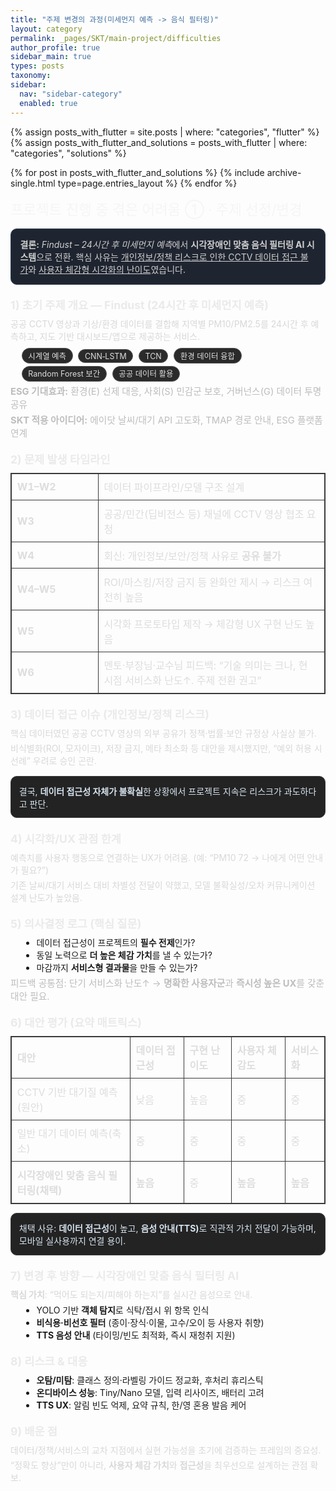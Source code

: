 ```yaml
---
title: "주제 변경의 과정(미세먼지 예측 -> 음식 필터링)"
layout: category
permalink: _pages/SKT/main-project/difficulties
author_profile: true
sidebar_main: true
types: posts
taxonomy:
sidebar:
  nav: "sidebar-category"
  enabled: true
---
```


{% assign posts_with_flutter = site.posts | where: "categories", "flutter" %}
{% assign posts_with_flutter_and_solutions = posts_with_flutter | where: "categories", "solutions" %}

{% for post in posts_with_flutter_and_solutions %}
  {% include archive-single.html type=page.entries_layout %}
{% endfor %}

<!-- 본문 시작 -->

<style>
.page-wrap{margin:1rem 0}
.h1{font-size:1.4rem;color:#f5f5f5;margin:.2rem 0 1rem 0}
.lead{color:#cfcfcf;background:#1f2530;border:1px solid #2f4157;border-radius:10px;padding:.9rem;margin:0 0 1rem 0}
.section{margin:1.2rem 0}
.section h2{font-size:1.1rem;color:#eaeaea;margin:0 0 .5rem 0}
.p{color:#d8d8d8;margin:.25rem 0}
.ul{margin:.3rem 0 0 1.1rem}
.tag{display:inline-block;background:#2a2a2a;border:1px solid #555;border-radius:999px;padding:.15rem .6rem;font-size:.78rem;color:#ddd;margin-right:.3rem;margin-top:.25rem}
.tbl{width:100%;border-collapse:collapse;margin:.6rem 0;border:1px solid #3a3a3a}
.tbl th,.tbl td{border:1px solid #3a3a3a;padding:.55rem;text-align:left;color:#ddd}
.note{background:#232323;border:1px solid #3a3a3a;border-radius:10px;padding:.8rem;margin:.9rem 0;color:#d6e3ef}
.small{color:#bdbdbd;font-size:.92rem}
</style>

<div class="page-wrap">

<div class="h1">프로젝트 진행 중 겪은 어려움 ① · 주제 선정/변경</div>

<div class="lead">
<strong>결론:</strong> <em>Findust – 24시간 후 미세먼지 예측</em>에서 
<strong>시각장애인 맞춤 음식 필터링 AI 시스템</strong>으로 전환. 
핵심 사유는 <u>개인정보/정책 리스크로 인한 CCTV 데이터 접근 불가</u>와 
<u>사용자 체감형 시각화의 난이도</u>였습니다.
</div>

<div class="section">
  <h2>1) 초기 주제 개요 — Findust (24시간 후 미세먼지 예측)</h2>
  <div class="p">공공 CCTV 영상과 기상/환경 데이터를 결합해 지역별 PM10/PM2.5를 24시간 후 예측하고, 지도 기반 대시보드/앱으로 제공하는 서비스.</div>
  <div class="ul">
    <div class="tag">시계열 예측</div>
    <div class="tag">CNN‑LSTM</div>
    <div class="tag">TCN</div>
    <div class="tag">환경 데이터 융합</div>
    <div class="tag">Random Forest 보간</div>
    <div class="tag">공공 데이터 활용</div>
  </div>
  <div class="p small"><strong>ESG 기대효과:</strong> 환경(E) 선제 대응, 사회(S) 민감군 보호, 거버넌스(G) 데이터 투명 공유</div>
  <div class="p small"><strong>SKT 적용 아이디어:</strong> 에이닷 날씨/대기 API 고도화, TMAP 경로 안내, ESG 플랫폼 연계</div>
</div>

<div class="section">
  <h2>2) 문제 발생 타임라인</h2>
  <table class="tbl">
    <tr><th style="width:120px">W1–W2</th><td>데이터 파이프라인/모델 구조 설계</td></tr>
    <tr><th>W3</th><td>공공/민간(딥비전스 등) 채널에 CCTV 영상 협조 요청</td></tr>
    <tr><th>W4</th><td>회신: 개인정보/보안/정책 사유로 <strong>공유 불가</strong></td></tr>
    <tr><th>W4–W5</th><td>ROI/마스킹/저장 금지 등 완화안 제시 → 리스크 여전히 높음</td></tr>
    <tr><th>W5</th><td>시각화 프로토타입 제작 → 체감형 UX 구현 난도 높음</td></tr>
    <tr><th>W6</th><td>멘토·부장님·교수님 피드백: “기술 의미는 크나, 현 시점 서비스화 난도↑. 주제 전환 권고”</td></tr>
  </table>
</div>

<div class="section">
  <h2>3) 데이터 접근 이슈 (개인정보/정책 리스크)</h2>
  <div class="p">핵심 데이터였던 공공 CCTV 영상의 외부 공유가 정책·법률·보안 규정상 사실상 불가.</div>
  <div class="p">비식별화(ROI, 모자이크), 저장 금지, 메타 최소화 등 대안을 제시했지만, “예외 허용 시 선례” 우려로 승인 곤란.</div>
  <div class="note">결국, <strong>데이터 접근성 자체가 불확실</strong>한 상황에서 프로젝트 지속은 리스크가 과도하다고 판단.</div>
</div>

<div class="section">
  <h2>4) 시각화/UX 관점 한계</h2>
  <div class="p">예측치를 사용자 행동으로 연결하는 UX가 어려움. (예: “PM10 72 → 나에게 어떤 안내가 필요?”)</div>
  <div class="p">기존 날씨/대기 서비스 대비 차별성 전달이 약했고, 모델 불확실성/오차 커뮤니케이션 설계 난도가 높았음.</div>
</div>

<div class="section">
  <h2>5) 의사결정 로그 (핵심 질문)</h2>
  <ul class="ul">
    <li>데이터 접근성이 프로젝트의 <strong>필수 전제</strong>인가?</li>
    <li>동일 노력으로 <strong>더 높은 체감 가치</strong>를 낼 수 있는가?</li>
    <li>마감까지 <strong>서비스형 결과물</strong>을 만들 수 있는가?</li>
  </ul>
  <div class="p small">피드백 공통점: 단기 서비스화 난도↑ → <strong>명확한 사용자군</strong>과 <strong>즉시성 높은 UX</strong>를 갖춘 대안 필요.</div>
</div>

<div class="section">
  <h2>6) 대안 평가 (요약 매트릭스)</h2>
  <table class="tbl">
    <tr>
      <th>대안</th><th>데이터 접근성</th><th>구현 난이도</th><th>사용자 체감도</th><th>서비스화</th>
    </tr>
    <tr>
      <td>CCTV 기반 대기질 예측(원안)</td><td>낮음</td><td>높음</td><td>중</td><td>중</td>
    </tr>
    <tr>
      <td>일반 대기 데이터 예측(축소)</td><td>중</td><td>중</td><td>중</td><td>중</td>
    </tr>
    <tr>
      <td><strong>시각장애인 맞춤 음식 필터링(채택)</strong></td><td><strong>높음</strong></td><td>중</td><td><strong>높음</strong></td><td><strong>높음</strong></td>
    </tr>
  </table>
  <div class="note">채택 사유: <strong>데이터 접근성</strong>이 높고, <strong>음성 안내(TTS)</strong>로 직관적 가치 전달이 가능하며, 모바일 실사용까지 연결 용이.</div>
</div>

<div class="section">
  <h2>7) 변경 후 방향 — 시각장애인 맞춤 음식 필터링 AI</h2>
  <div class="p"><strong>핵심 가치</strong>: “먹어도 되는지/피해야 하는지”를 실시간 음성으로 안내.</div>
  <ul class="ul">
    <li>YOLO 기반 <strong>객체 탐지</strong>로 식탁/접시 위 항목 인식</li>
    <li><strong>비식용·비선호 필터</strong> (종이·장식·이물, 고수/오이 등 사용자 취향)</li>
    <li><strong>TTS 음성 안내</strong> (타이밍/빈도 최적화, 즉시 재청취 지원)</li>
  </ul>
</div>

<div class="section">
  <h2>8) 리스크 & 대응</h2>
  <ul class="ul">
    <li><strong>오탐/미탐</strong>: 클래스 정의·라벨링 가이드 정교화, 후처리 휴리스틱</li>
    <li><strong>온디바이스 성능</strong>: Tiny/Nano 모델, 입력 리사이즈, 배터리 고려</li>
    <li><strong>TTS UX</strong>: 알림 빈도 억제, 요약 규칙, 한/영 혼용 발음 케어</li>
  </ul>
</div>

<div class="section">
  <h2>9) 배운 점</h2>
  <div class="p">데이터/정책/서비스의 교차 지점에서 실현 가능성을 초기에 검증하는 프레임의 중요성.</div>
  <div class="p">“정확도 향상”만이 아니라, <strong>사용자 체감 가치</strong>와 <strong>접근성</strong>을 최우선으로 설계하는 관점 확보.</div>
</div>

</div>
